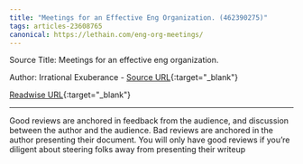 ```yaml
---
title: "Meetings for an Effective Eng Organization. (462390275)"
tags: articles-23608765
canonical: https://lethain.com/eng-org-meetings/
---
```


Source Title: Meetings for an effective eng organization.

Author: Irrational Exuberance - [Source URL](https://lethain.com/eng-org-meetings/){:target="_blank"}

[Readwise URL](https://readwise.io/open/462390275){:target="_blank"}

---

Good reviews are anchored in feedback from the audience, and discussion between the author and the audience. Bad reviews are anchored in the author presenting their document. You will only have good reviews if you’re diligent about steering folks away from presenting their writeup
